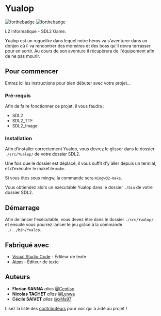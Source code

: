 # Yualop

[![forthebadge](https://forthebadge.com/images/badges/made-with-c.svg)](http://forthebadge.com)  [![forthebadge](https://forthebadge.com/images/badges/not-a-bug-a-feature.svg)](http://forthebadge.com)  

L2 Informatique - SDL2 Game.

Yualop est un roguelike dans lequel notre héros va s'aventurer dans un donjon où il va rencontrer des monstres et des boss qu'il devra terrasser pour en sortir. Au cours de son aventure il récupèrera de l'équipement afin de ne pas mourir.

## Pour commencer

Entrez ici les instructions pour bien débuter avec votre projet...

### Pré-requis

Afin de faire fonctionner ce projet, il vous faudra :

- SDL2
- SDL2_TTF
- SDL2_Image

### Installation

Afin d'installer correctement Yualop, vous devrez le glisser dans le dossier ``./src/Yualop/`` de votre dossier SDL2.

Une fois que le dossier est déplacé, il vous suffit d'y aller depuis un termial, et d'exécuter le makefile ``make``.

Si vous êtes sous mingw, la commande sera ``mingw32-make``.

Vous obtiendez alors un exécutable Yualop dans le dossier ``./bin`` de votre dossier SDL2.

## Démarrage

Afin de lancer l'exécutable, vous devez être dans le dossier ``./src/Yualop/`` et ensuite vous pourrez lancer le jeu grâce à la commande ``../../bin/Yualop``.

## Fabriqué avec

* [Visual Studio Code](https://code.visualstudio.com/) - Éditeur de texte
* [Atom](https://atom.io/) - Éditeur de texte

## Auteurs

* **Florian SANNA** _alias_ [@Centiso](https://github.com/Centiso)
* **Nicolas TACHET** _alias_ [@Lynwa](https://github.com/Lynwa)
* **Cécile SAIVET** _alias_ [@xMa97](https://github.com/xMa97)

Lisez la liste des [contributeurs](https://github.com/Centiso/Yualop/contributors) pour voir qui à aidé au projet !
